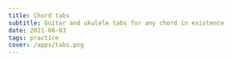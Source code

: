 ```yaml
---
title: Chord tabs
subtitle: Guitar and ukulele tabs for any chord in existence
date: 2021-08-03
tags: practice
cover: /apps/tabs.png
---
```


<string-chords />
